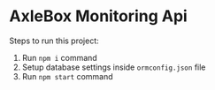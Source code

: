 # AxleBox Monitoring Api

Steps to run this project:

1. Run `npm i` command
2. Setup database settings inside `ormconfig.json` file
3. Run `npm start` command
